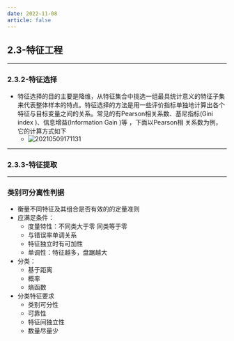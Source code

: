 ```yaml
---
date: 2022-11-08
article: false
---
```


<!--
 * @Author: your name
 * @Date: 2021-05-09 16:49:38
 * @LastEditTime: 2021-05-09 17:32:28
 * @LastEditors: Please set LastEditors
 * @Description: In User Settings Edit
 * @FilePath: \DailyNotes\BigDataMicroMajor\MachineLearning\MachineLearning.md
-->
## 2.3-特征工程

---
### 2.3.2-特征选择
- 特征选择的目的主要是降维，从特征集合中挑选一组最具统计意义的特征子集来代表整体样本的特点。特征选择的方法是用一些评价指标单独地计算出各个特征与目标变量之间的关系。常见的有Pearson相关系数、基尼指标(Gini index )、信息增益(Information Gain )等 ，下面以Pearson相 关系数为例，它的计算方式如下
  - ![20210509171131](http://cdn.ayusummer233.top/img/20210509171131.png)



---
### 2.3.3-特征提取


----
### 类别可分离性判据
- 衡量不同特征及其组合是否有效的的定量准则
- 应满足条件：
  - 度量特性：不同类大于零 同类等于零
  - 与错误率单调关系
  - 特征独立时有可加性
  - 单调性：特征越多，盘踞越大
- 分类：
  - 基于距离
  - 概率
  - 熵函数
- 分类特征要求
  - 类别可分性
  - 可靠性
  - 特征间独立性
  - 数量尽量少